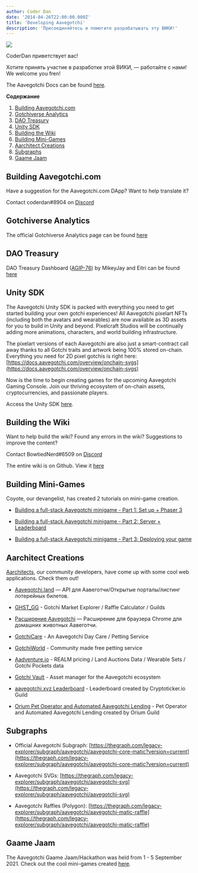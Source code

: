```yaml
---
author: Coder Dan
date: '2014-04-26T22:00:00.000Z'
title: 'Developing Aavegotchi'
description: 'Присоединяйтесь и помогите разрабатывать эту ВИКИ!'
---
```


<div class="headerImageContainer">
<img class="headerImage" src="/developers/codergotchi.png">
<p class="headerImageText">CoderDan приветствует вас!</p>
</div>

Хотите принять участие в разработке этой ВИКИ, — работайте с нами! We welcome you fren!

The Aavegotchi Docs can be found [here](https://docs.aavegotchi.com/).

<div class="contentsBox">

**Содержание**

<ol>
<li><a href=#building-aavegotchi-com>Building Aavegotchi.com</a></li>
<li><a href=#gotchiverse-analytics>Gotchiverse Analytics</a></li>
<li><a href=#dao-treasury>DAO Treasury</a></li>
<li><a href=#unity-sdk>Unity SDK</a></li>
<li><a href=#building-the-wiki>Building the Wiki</a></li>
<li><a href=#building-mini-games>Building Mini-Games</a></li>
<li><a href=#aarchitect-creations>Aarchitect Creations</a></li>
<li><a href=#subgraphs>Subgraphs</a></li>
<li><a href=#gaame-jaam>Gaame Jaam</a></li>
</ol>

</div>

## Building Aavegotchi.com

Have a suggestion for the Aavegotchi.com DApp? Want to help translate it?

Contact coderdan#8904 on [Discord](https://discord.com/invite/NPwnWB6)

## Gotchiverse Analytics

The official Gotchiverse Analytics page can be found [here](https://gotchiverse-analytics.vercel.app/)

## DAO Treasury

DAO Treasury Dashboard ([AGIP-76](/aavegotchi-improvement-proposals#create-a-dao-treasury-dashboard)) by MikeyJay and Eitri can be found [here](https://dune.com/eitri/aavegotchi-dao-treasury)

## Unity SDK

The Aavegotchi Unity SDK is packed with everything you need to get started building your own gotchi experiences! All Aavegotchi pixelart NFTs (including both the avatars and wearables) are now available as 3D assets for you to build in Unity and beyond. Pixelcraft Studios will be continually adding more animations, characters, and world building infrastructure.

The pixelart versions of each Aavegotchi are also just a smart-contract call away thanks to all Gotchi traits and artwork being 100% stored on-chain. Everything you need for 2D pixel gotchis is right here: [https://docs.aavegotchi.com/overview/onchain-svgs](https://docs.aavegotchi.com/overview/onchain-svgs)

Now is the time to begin creating games for the upcoming Aavegotchi Gaming Console. Join our thriving ecosystem of on-chain assets, cryptocurrencies, and passionate players.

Access the Unity SDK [here](https://dapp.aavegotchi.com/sdk).

## Building the Wiki

Want to help build the wiki? Found any errors in the wiki? Suggestions to improve the content?

Contact BowtiedNerd#6509 on [Discord](https://discord.com/invite/NPwnWB6)

The entire wiki is on Github. View it [here](https://github.com/aavegotchi/aavegotchi-wiki)

## Building Mini-Games

Coyote, our devangelist, has created 2 tutorials on mini-game creation.

* [Building a full-stack Aavegotchi minigame - Part 1: Set up + Phaser 3](https://dev.to/ccoyotedev/building-a-full-stack-aavegotchi-minigame-part-1-set-up-phaser-3-29l5)

* [Building a full-stack Aavegotchi minigame - Part 2: Server + Leaderboard](https://dev.to/ccoyotedev/building-a-full-stack-aavegotchi-minigame-part-2-server-leaderboard-53la)

* [Building a full-stack Aavegotchi minigame - Part 3: Deploying your game](https://dev.to/ccoyotedev/building-a-full-stack-aavegotchi-minigame-part-3-deploying-your-game-mga)

## Aarchitect Creations

[Aarchitects](/aarchitect), our community developers, have come up with some cool web applications. Check them out!

* [Aavegotchi.land](https://aavegotchi.land/) — API для Аавеготчи/Открытые порталы/листинг лотерейных билетов.

* [GHST_GG](https://fireball.gg/) - Gotchi Market Explorer / Raffle Calculator / Guilds

* [Расширение Aavegotchi](https://chrome.google.com/webstore/detail/aavegotchi-extension/ibggmlahcckfbcghmbnbdmkmolmaejfc) — Расширение для браузера Chrome для домашних животных Аавеготчи.

* [GotchiCare](https://gotchicare.com/) - An Aavegotchi Day Care / Petting Service

* [GotchiWorld](https://linktr.ee/gotchiworld) - Community made free petting service

* [Aadventure.io](https://www.aadventure.io) - REALM pricing / Land Auctions Data / Wearable Sets / Gotchi Pockets data

* [Gotchi Vault](https://www.gotchivault.com/) - Asset manager for the Aavegotchi ecosystem

* [aavegotchi.xyz Leaderboard](https://www.aavegotchi.xyz/leaderboard/players) - Leaderboard created by Cryptoticker.io Guild

* [Orium Pet Operator and Automated Aavegotchi Lending](https://app.orium.network/) - Pet Operator and Automated Aavegotchi Lending created by Orium Guild

## Subgraphs

* Official Aavegotchi Subgraph: [https://thegraph.com/legacy-explorer/subgraph/aavegotchi/aavegotchi-core-matic?version=current](https://thegraph.com/legacy-explorer/subgraph/aavegotchi/aavegotchi-core-matic?version=current)

* Aavegotchi SVGs: [https://thegraph.com/legacy-explorer/subgraph/aavegotchi/aavegotchi-svg](https://thegraph.com/legacy-explorer/subgraph/aavegotchi/aavegotchi-svg)

* Aavegotchi Raffles (Polygon): [https://thegraph.com/legacy-explorer/subgraph/aavegotchi/aavegotchi-matic-raffle](https://thegraph.com/legacy-explorer/subgraph/aavegotchi/aavegotchi-matic-raffle)

## Gaame Jaam

The Aavegotchi Gaame Jaam/Hackathon was held from 1 - 5 September 2021. Check out the cool mini-games created [here](/gaame-jaam).